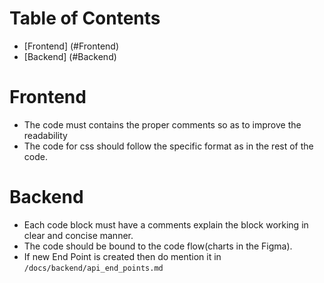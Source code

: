 # Table of Contents
 - [Frontend] (#Frontend)
 - [Backend] (#Backend)

# Frontend
 - The code must contains the proper comments so as to improve the readability
 - The code for css should follow the specific format as in the rest of the code.

# Backend
 - Each code block must have a comments explain the block working in clear and concise manner.
 - The code should be bound to the code flow(charts in the Figma).
 - If new End Point is created then do mention it in `/docs/backend/api_end_points.md`